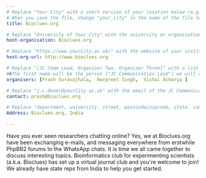 ```yaml
---
# Replace "Your City" with a short version of your location below (e.g. Bristol or Singapore)
# When you save the file, change "your_city" in the name of the file to what you filled out below
title: Bioclues.org 

# Replace "University of Your City" with the university or organisation that is hoping the journal club (e.g. University of Bristol or Nanyang Technical University)
host-organisation: Bioclues.org 

# Replace "https://www.yourCity.ac.uk/" with the website of your institution
host-org-url: http://www.bioclues.org 

# Replace "[JC Comm Lead, Organiser Two, Organiser Three]" with a list of the people/person organising the journal club separated by commas 
#�The first name will be the person ("JC Communication Lead") we will contact to communicate news about ReproducibiliTea 
organisers: [Prash Suravajhala,  Harpreet Singh,  Vishal Acharya ] 

# Replace "j.c.Owner@yourCity.ac.uk" with the email of the JC Communication Lead
contact: prash@bioclues.org

# Replace "department, university, street, postcode/zipcode, state, country" with the departmental address of the JC Communication Lead (we need that to send you merchandise)
Address: Bioclues.org, India 

---
```


Have you ever seen researchers chatting online?  Yes, we at Bioclues.org have been exchanging e-mails, and messaging everywhere from erstwhile PhpBB2 forums to the WhatsApp chats.  It is time we all came together to discuss interesting topics.  Bioinformatics club for experimenting scientists (a.k.a. Bioclues) has set up a virtual journal club and you're welcome to join! We already have state reps from India to help you get started. 